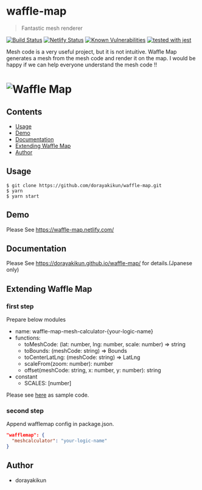 # waffle-map

> Fantastic mesh renderer

[![Build Status](https://dev.azure.com/dorayakikun/OSS/_apis/build/status/dorayakikun.waffle-map?branchName=master)](https://dev.azure.com/dorayakikun/OSS/_build/latest?definitionId=3&branchName=master)
[![Netlify Status](https://api.netlify.com/api/v1/badges/798c58bf-4950-41de-9f4e-27b39fa16fed/deploy-status)](https://app.netlify.com/sites/waffle-map/deploys)
[![Known Vulnerabilities](https://snyk.io/test/github/dorayakikun/waffle-map/badge.svg?style=flat-square)](https://snyk.io/test/github/dorayakikun/waffle-map)
[![tested with jest](https://img.shields.io/badge/tested_with-jest-99424f.svg)](https://github.com/facebook/jest)

Mesh code is a very useful project, but it is not intuitive. Waffle Map generates a mesh from the mesh code and render it on the map. I would be happy if we can help everyone understand the mesh code !!

# ![Waffle Map](media/header.gif)

## Contents

- [Usage](#usage)
- [Demo](#demo)
- [Documentation](#documentation)
- [Extending Waffle Map](#extending-waffle-map)
- [Author](#author)

## Usage

```console
$ git clone https://github.com/dorayakikun/waffle-map.git
$ yarn
$ yarn start
```

## Demo

Please See https://waffle-map.netlify.com/

## Documentation

Please See https://dorayakikun.github.io/waffle-map/ for details.(Jpanese only)

## Extending Waffle Map

### first step

Prepare below modules

- name: waffle-map-mesh-calculator-{your-logic-name}
- functions:
  - toMeshCode: (lat: number, lng: number, scale: number) => string
  - toBounds: (meshCode: string) => Bounds
  - toCenterLatLng: (meshCode: string) => LatLng
  - scaleFrom(zoom: number): number
  - offset(meshCode: string, x: number, y: number): string
- constant
  - SCALES: [number]

Please see [here](https://github.com/dorayakikun/waffle-map-mesh-calculator-basic) as sample code.

### second step

Append wafflemap config in package.json.

```json
"wafflemap": {
  "meshcalculator": "your-logic-name"
}
```

## Author

- dorayakikun
